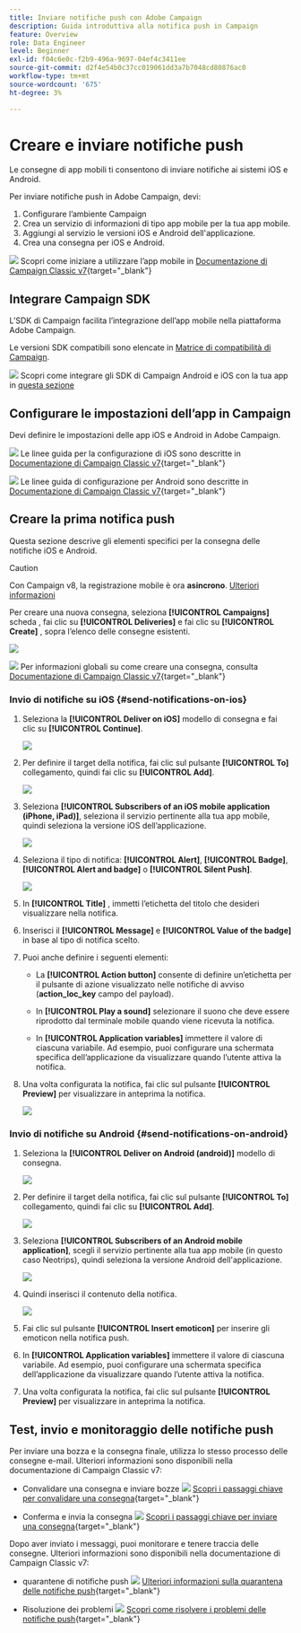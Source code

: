 ```yaml
---
title: Inviare notifiche push con Adobe Campaign
description: Guida introduttiva alla notifica push in Campaign
feature: Overview
role: Data Engineer
level: Beginner
exl-id: f04c6e0c-f2b9-496a-9697-04ef4c3411ee
source-git-commit: d2f4e54b0c37cc019061dd3a7b7048cd80876ac0
workflow-type: tm+mt
source-wordcount: '675'
ht-degree: 3%

---
```


# Creare e inviare notifiche push

Le consegne di app mobili ti consentono di inviare notifiche ai sistemi iOS e Android.

Per inviare notifiche push in Adobe Campaign, devi:

1. Configurare l’ambiente Campaign
1. Crea un servizio di informazioni di tipo app mobile per la tua app mobile.
1. Aggiungi al servizio le versioni iOS e Android dell&#39;applicazione.
1. Crea una consegna per iOS e Android.

![](../assets/do-not-localize/book.png) Scopri come iniziare a utilizzare l’app mobile in [Documentazione di Campaign Classic v7](https://experienceleague.adobe.com/docs/campaign-classic/using/sending-messages/sending-push-notifications/about-mobile-app-channel.html){target=&quot;_blank&quot;}

## Integrare Campaign SDK

L’SDK di Campaign facilita l’integrazione dell’app mobile nella piattaforma Adobe Campaign.

Le versioni SDK compatibili sono elencate in [Matrice di compatibilità di Campaign](../start/compatibility-matrix.md#MobileSDK).

![](../assets/do-not-localize/glass.png) Scopri come integrare gli SDK di Campaign Android e iOS con la tua app in [questa sezione](../config/push-config.md)

<!--
### Configure Campaign Extension in Launch

You can integrate Adobe Experience Platorm Launch SDK with Campaign, by leveraging Campaign Classic extension.

![](../assets/do-not-localize/book.png) Learn more in [Adobe Mobile SDK documentation](https://aep-sdks.gitbook.io/docs/using-mobile-extensions/adobe-campaignclassic){target="_blank"}

-->

## Configurare le impostazioni dell’app in Campaign

Devi definire le impostazioni delle app iOS e Android in Adobe Campaign.

![](../assets/do-not-localize/book.png) Le linee guida per la configurazione di iOS sono descritte in [Documentazione di Campaign Classic v7](https://experienceleague.adobe.com/docs/campaign-classic/using/sending-messages/sending-push-notifications/configure-the-mobile-app/configuring-the-mobile-application.html?lang=en#sending-messages){target=&quot;_blank&quot;}

![](../assets/do-not-localize/book.png) Le linee guida di configurazione per Android sono descritte in [Documentazione di Campaign Classic v7](https://experienceleague.adobe.com/docs/campaign-classic/using/sending-messages/sending-push-notifications/configure-the-mobile-app/configuring-the-mobile-application-android.html?lang=en#sending-messages){target=&quot;_blank&quot;}

## Creare la prima notifica push

Questa sezione descrive gli elementi specifici per la consegna delle notifiche iOS e Android.

>[!CAUTION]
>
>Con Campaign v8, la registrazione mobile è ora **asincrono**. [Ulteriori informazioni](../dev/staging.md)

Per creare una nuova consegna, seleziona **[!UICONTROL Campaigns]** scheda , fai clic su **[!UICONTROL Deliveries]** e fai clic su **[!UICONTROL Create]** , sopra l’elenco delle consegne esistenti.

![](assets/delivery_step_1.png)

![](../assets/do-not-localize/book.png) Per informazioni globali su come creare una consegna, consulta [Documentazione di Campaign Classic v7](https://experienceleague.adobe.com/docs/campaign-classic/using/sending-messages/key-steps-when-creating-a-delivery/steps-about-delivery-creation-steps.html?lang=en#sending-messages){target=&quot;_blank&quot;}

### Invio di notifiche su iOS {#send-notifications-on-ios}

1. Seleziona la **[!UICONTROL Deliver on iOS]** modello di consegna e fai clic su **[!UICONTROL Continue]**.

   ![](assets/push-template-ios.png)

1. Per definire il target della notifica, fai clic sul pulsante **[!UICONTROL To]** collegamento, quindi fai clic su **[!UICONTROL Add]**.

   ![](assets/push-ios-select-target.png)

1. Seleziona **[!UICONTROL Subscribers of an iOS mobile application (iPhone, iPad)]**, seleziona il servizio pertinente alla tua app mobile, quindi seleziona la versione iOS dell’applicazione.

   ![](assets/push-ios-subscribers.png)

1. Seleziona il tipo di notifica: **[!UICONTROL Alert]**, **[!UICONTROL Badge]**, **[!UICONTROL Alert and badge]** o **[!UICONTROL Silent Push]**.

   ![](assets/push-ios-alert.png)

1. In **[!UICONTROL Title]** , immetti l’etichetta del titolo che desideri visualizzare nella notifica.

1. Inserisci il **[!UICONTROL Message]** e **[!UICONTROL Value of the badge]** in base al tipo di notifica scelto.

1. Puoi anche definire i seguenti elementi:

   * La **[!UICONTROL Action button]** consente di definire un’etichetta per il pulsante di azione visualizzato nelle notifiche di avviso (**action_loc_key** campo del payload).

   * In **[!UICONTROL Play a sound]** selezionare il suono che deve essere riprodotto dal terminale mobile quando viene ricevuta la notifica.

   * In **[!UICONTROL Application variables]** immettere il valore di ciascuna variabile. Ad esempio, puoi configurare una schermata specifica dell’applicazione da visualizzare quando l’utente attiva la notifica.

1. Una volta configurata la notifica, fai clic sul pulsante **[!UICONTROL Preview]** per visualizzare in anteprima la notifica.

   ![](assets/push-ios-preview.png)


### Invio di notifiche su Android {#send-notifications-on-android}

1. Seleziona la **[!UICONTROL Deliver on Android (android)]** modello di consegna.

   ![](assets/push-template-android.png)

1. Per definire il target della notifica, fai clic sul pulsante **[!UICONTROL To]** collegamento, quindi fai clic su **[!UICONTROL Add]**.

   ![](assets/push-android-select-target.png)

1. Seleziona **[!UICONTROL Subscribers of an Android mobile application]**, scegli il servizio pertinente alla tua app mobile (in questo caso Neotrips), quindi seleziona la versione Android dell&#39;applicazione.

   ![](assets/push-ios-subscribers.png)

1. Quindi inserisci il contenuto della notifica.

   ![](assets/push-android-content.png)

1. Fai clic sul pulsante **[!UICONTROL Insert emoticon]** per inserire gli emoticon nella notifica push.

1. In **[!UICONTROL Application variables]** immettere il valore di ciascuna variabile. Ad esempio, puoi configurare una schermata specifica dell’applicazione da visualizzare quando l’utente attiva la notifica.

1. Una volta configurata la notifica, fai clic sul pulsante **[!UICONTROL Preview]** per visualizzare in anteprima la notifica.

   <!--![](assets/push-android-preview.png)-->

## Test, invio e monitoraggio delle notifiche push

Per inviare una bozza e la consegna finale, utilizza lo stesso processo delle consegne e-mail. Ulteriori informazioni sono disponibili nella documentazione di Campaign Classic v7:

* Convalidare una consegna e inviare bozze
   ![](../assets/do-not-localize/book.png) [Scopri i passaggi chiave per convalidare una consegna](https://experienceleague.adobe.com/docs/campaign-classic/using/sending-messages/key-steps-when-creating-a-delivery/steps-validating-the-delivery.html?lang=it){target=&quot;_blank&quot;}

* Conferma e invia la consegna
   ![](../assets/do-not-localize/book.png) [Scopri i passaggi chiave per inviare una consegna](https://experienceleague.adobe.com/docs/campaign-classic/using/sending-messages/key-steps-when-creating-a-delivery/steps-sending-the-delivery.html?lang=en){target=&quot;_blank&quot;}

Dopo aver inviato i messaggi, puoi monitorare e tenere traccia delle consegne. Ulteriori informazioni sono disponibili nella documentazione di Campaign Classic v7:

* quarantene di notifiche push
   ![](../assets/do-not-localize/book.png) [Ulteriori informazioni sulla quarantena delle notifiche push](https://experienceleague.adobe.com/docs/campaign-classic/using/sending-messages/monitoring-deliveries/understanding-quarantine-management.html?lang=en#push-notification-quarantines){target=&quot;_blank&quot;}

* Risoluzione dei problemi
   ![](../assets/do-not-localize/book.png) [Scopri come risolvere i problemi delle notifiche push](https://experienceleague.adobe.com/docs/campaign-classic/using/sending-messages/sending-push-notifications/troubleshooting.html?lang=en){target=&quot;_blank&quot;}
